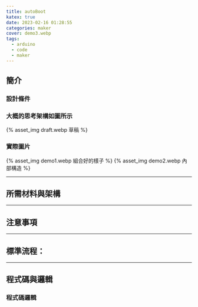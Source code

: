 ```yaml
---
title: autoBoot
katex: true
date: 2023-02-16 01:28:55
categories: maker
cover: demo3.webp
tags:
  - arduino
  - code
  - maker
---
```

## 簡介
###


### 設計條件

### 大概的思考架構如圖所示
{% asset_img draft.webp 草稿 %}

### 實際圖片
{% asset_img demo1.webp 組合好的樣子 %}
{% asset_img demo2.webp 內部構造 %}

---

## 所需材料與架構

---
## 注意事項

---
## 標準流程：

---

## 程式碼與邏輯
### 程式碼邏輯


```arduino

```
